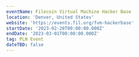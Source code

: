 ```yaml
---
eventName: Filecoin Virtual Machine Hacker Base
location: 'Denver, United States'
website: 'https://events.fil.org/fvm-hackerbase'
startDate: '2023-02-28T00:00:00.000Z'
endDate: '2023-03-01T00:00:00.000Z'
tag: PLN Event
dateTBD: false
---
```


